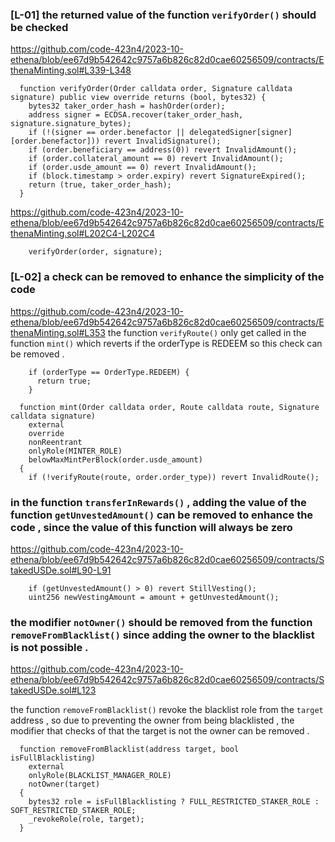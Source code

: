 ### [L-01] the returned value of the function `verifyOrder()` should be checked  

https://github.com/code-423n4/2023-10-ethena/blob/ee67d9b542642c9757a6b826c82d0cae60256509/contracts/EthenaMinting.sol#L339-L348

```solidity 
  function verifyOrder(Order calldata order, Signature calldata signature) public view override returns (bool, bytes32) {
    bytes32 taker_order_hash = hashOrder(order);
    address signer = ECDSA.recover(taker_order_hash, signature.signature_bytes);
    if (!(signer == order.benefactor || delegatedSigner[signer][order.benefactor])) revert InvalidSignature();
    if (order.beneficiary == address(0)) revert InvalidAmount();
    if (order.collateral_amount == 0) revert InvalidAmount();
    if (order.usde_amount == 0) revert InvalidAmount();
    if (block.timestamp > order.expiry) revert SignatureExpired();
    return (true, taker_order_hash);
  }
```  
https://github.com/code-423n4/2023-10-ethena/blob/ee67d9b542642c9757a6b826c82d0cae60256509/contracts/EthenaMinting.sol#L202C4-L202C4
```solidity 
    verifyOrder(order, signature);
```

### [L-02] a check can be removed to enhance the simplicity of the code 
https://github.com/code-423n4/2023-10-ethena/blob/ee67d9b542642c9757a6b826c82d0cae60256509/contracts/EthenaMinting.sol#L353
the function `verifyRoute()` only get called in the function `mint()` which reverts if the orderType is REDEEM so this check can be removed . 
```solidity 
    if (orderType == OrderType.REDEEM) {
      return true;
    }
``` 
```solidity 
  function mint(Order calldata order, Route calldata route, Signature calldata signature)
    external
    override
    nonReentrant
    onlyRole(MINTER_ROLE)
    belowMaxMintPerBlock(order.usde_amount)
  {
    if (!verifyRoute(route, order.order_type)) revert InvalidRoute();
```

### in the function `transferInRewards()` , adding the value of the function `getUnvestedAmount()` can be removed to enhance the code , since the value of this function will always be zero 
https://github.com/code-423n4/2023-10-ethena/blob/ee67d9b542642c9757a6b826c82d0cae60256509/contracts/StakedUSDe.sol#L90-L91

```solidity 
    if (getUnvestedAmount() > 0) revert StillVesting();
    uint256 newVestingAmount = amount + getUnvestedAmount();
```

### the modifier `notOwner()` should be removed from the function `removeFromBlacklist()` since adding the owner to the blacklist is not possible . 

https://github.com/code-423n4/2023-10-ethena/blob/ee67d9b542642c9757a6b826c82d0cae60256509/contracts/StakedUSDe.sol#L123 

the function `removeFromBlacklist()` revoke the blacklist role from the `target` address , so due to preventing the owner from being blacklisted , the modifier that checks of that the target is not the owner can be removed .
```solidity
  function removeFromBlacklist(address target, bool isFullBlacklisting)
    external
    onlyRole(BLACKLIST_MANAGER_ROLE)
    notOwner(target)
  {
    bytes32 role = isFullBlacklisting ? FULL_RESTRICTED_STAKER_ROLE : SOFT_RESTRICTED_STAKER_ROLE;
    _revokeRole(role, target);
  }
```

